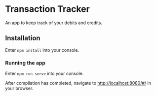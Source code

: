 # Transaction Tracker
An app to keep track of your debits and credits.

## Installation
Enter `npm install` into your console.

### Running the app
Enter `npm run serve` into your console.

After compilation has completed, navigate to [http://localhost:8080/#/](http://localhost:8080/#/) in your browser.
